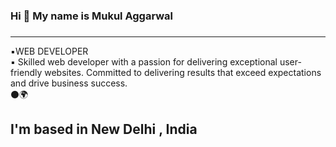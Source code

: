 ### Hi 👋 My name is Mukul Aggarwal 
###  
<hr>
▪️WEB DEVELOPER 
<br>
▪️ Skilled web developer with a passion for delivering exceptional user-friendly websites. Committed to delivering results that exceed expectations and drive business success.
<br>
⚫🌍<h2> I'm based in New Delhi , India</h2> 
<!--
 
**MukulAggarwal21/MukulAggarwal21* is a ✨ _specIal_ \✨ epository because its `README.md` (this file) appears on your GitHub profile.

Here are some ideas to get you sTarted
- 🔭 I’m currently working on ...
- 🌱 I’m currently learning ...
- 👯 I.m looking to collaborate on ...]
- 🤔 I’m looking for help with ...
- 💬 Ask me about ...
- 📫 How to reach me: ...
- 😄 Pronouns: ...
- ⚡ Fun fact: ...
-->

